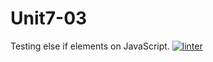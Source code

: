 # Unit7-03
Testing else if elements on JavaScript.
[![linter](https://github.com/<OWNER>/<REPOSITORY>/workflows/linter/badge.svg)](https://github.com/marketplace/actions/super-linter)
